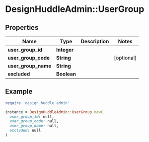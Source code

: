 # DesignHuddleAdmin::UserGroup

## Properties

| Name | Type | Description | Notes |
| ---- | ---- | ----------- | ----- |
| **user_group_id** | **Integer** |  |  |
| **user_group_code** | **String** |  | [optional] |
| **user_group_name** | **String** |  |  |
| **excluded** | **Boolean** |  |  |

## Example

```ruby
require 'design_huddle_admin'

instance = DesignHuddleAdmin::UserGroup.new(
  user_group_id: null,
  user_group_code: null,
  user_group_name: null,
  excluded: null
)
```

